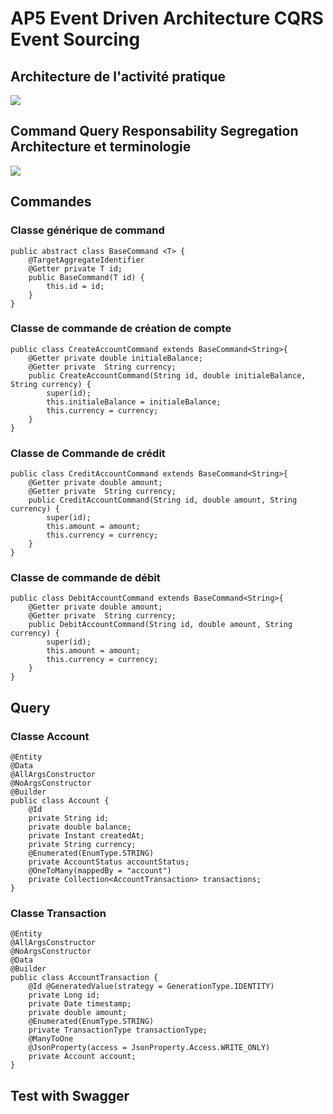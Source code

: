 ﻿# AP5 Event Driven Architecture CQRS Event Sourcing
 
 ## Architecture de l'activité pratique
 
![](https://i.imgur.com/DCbtJ98.png)

## Command Query Responsability Segregation Architecture et terminologie

![](https://i.imgur.com/Bh7ydqO.png)

## Commandes 

### Classe générique de command
	
```java!
public abstract class BaseCommand <T> {
    @TargetAggregateIdentifier
    @Getter private T id;
    public BaseCommand(T id) {
        this.id = id;
    }
}
```

### Classe de commande de création de compte

```java!
public class CreateAccountCommand extends BaseCommand<String>{
    @Getter private double initialeBalance;
    @Getter private  String currency;
    public CreateAccountCommand(String id, double initialeBalance, String currency) {
        super(id);
        this.initialeBalance = initialeBalance;
        this.currency = currency;
    }
}
```
	
### Classe de Commande de crédit

```java!
public class CreditAccountCommand extends BaseCommand<String>{
    @Getter private double amount;
    @Getter private  String currency;
    public CreditAccountCommand(String id, double amount, String currency) {
        super(id);
        this.amount = amount;
        this.currency = currency;
    }
}
```

### Classe de commande de débit
	
```java!
public class DebitAccountCommand extends BaseCommand<String>{
    @Getter private double amount;
    @Getter private  String currency;
    public DebitAccountCommand(String id, double amount, String currency) {
        super(id);
        this.amount = amount;
        this.currency = currency;
    }
}
```

## Query 

### Classe Account
```java!
@Entity
@Data
@AllArgsConstructor
@NoArgsConstructor
@Builder
public class Account {
    @Id
    private String id;
    private double balance;
    private Instant createdAt;
    private String currency;
    @Enumerated(EnumType.STRING)
    private AccountStatus accountStatus;
    @OneToMany(mappedBy = "account")
    private Collection<AccountTransaction> transactions;
}
```
	
### Classe Transaction
```java!
@Entity
@AllArgsConstructor
@NoArgsConstructor
@Data
@Builder
public class AccountTransaction {
    @Id @GeneratedValue(strategy = GenerationType.IDENTITY)
    private Long id;
    private Date timestamp;
    private double amount;
    @Enumerated(EnumType.STRING)
    private TransactionType transactionType;
    @ManyToOne
    @JsonProperty(access = JsonProperty.Access.WRITE_ONLY)
    private Account account;
}
```

## Test with Swagger
